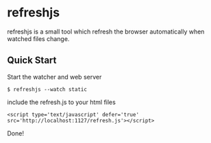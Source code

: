 refreshjs
=========

refreshjs is a small tool which refresh the browser automatically when watched files change.


Quick Start
-----------
Start the watcher and web server

    $ refreshjs --watch static

include the refresh.js to your html files

    <script type='text/javascript' defer='true' src='http://localhost:1127/refresh.js'></script>

Done!
